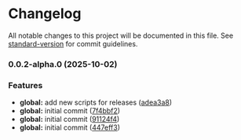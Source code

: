 # Changelog

All notable changes to this project will be documented in this file. See [standard-version](https://github.com/conventional-changelog/standard-version) for commit guidelines.

### 0.0.2-alpha.0 (2025-10-02)


### Features

* **global:** add new scripts for releases ([adea3a8](https://github.com/Hvlikk/inz_be/commit/adea3a83030f044ebb3c5fe7e2bfc5c113140dd2))
* **global:** initial commit ([7f4bbf2](https://github.com/Hvlikk/inz_be/commit/7f4bbf2558d6d44b7564db7b17770f1d8c9b7c19))
* **global:** initial commit ([91124f4](https://github.com/Hvlikk/inz_be/commit/91124f4828bf698616823bd70448b71d2780f77e))
* **global:** initial commit ([447eff3](https://github.com/Hvlikk/inz_be/commit/447eff3cca0d4b675135f8016b8fc533c7d95e2c))
